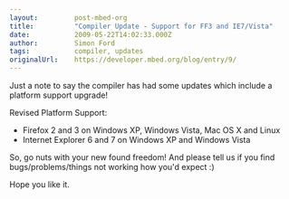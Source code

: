 ```yaml
---
layout:         post-mbed-org
title:          "Compiler Update - Support for FF3 and IE7/Vista"
date:           2009-05-22T14:02:33.000Z
author:         Simon Ford
tags:           compiler, updates
originalUrl:    https://developer.mbed.org/blog/entry/9/
---
```


<p>
  Just a note to say the compiler has had some updates which
  include a platform support upgrade!&nbsp;
</p>
<p>
  Revised Platform Support:&nbsp;
</p>
<ul>
  <li>Firefox 2 and 3 on Windows XP, Windows Vista, Mac OS X and
  Linux&nbsp;
  </li>
  <li>Internet Explorer 6 and 7 on Windows XP and Windows
  Vista&nbsp;
  </li>
</ul>
<p>
  So, go nuts with your new found freedom! And please tell us if
  you find bugs/problems/things not working how you'd expect
  :)&nbsp;
</p>
<p>
  Hope you like it.
</p>

